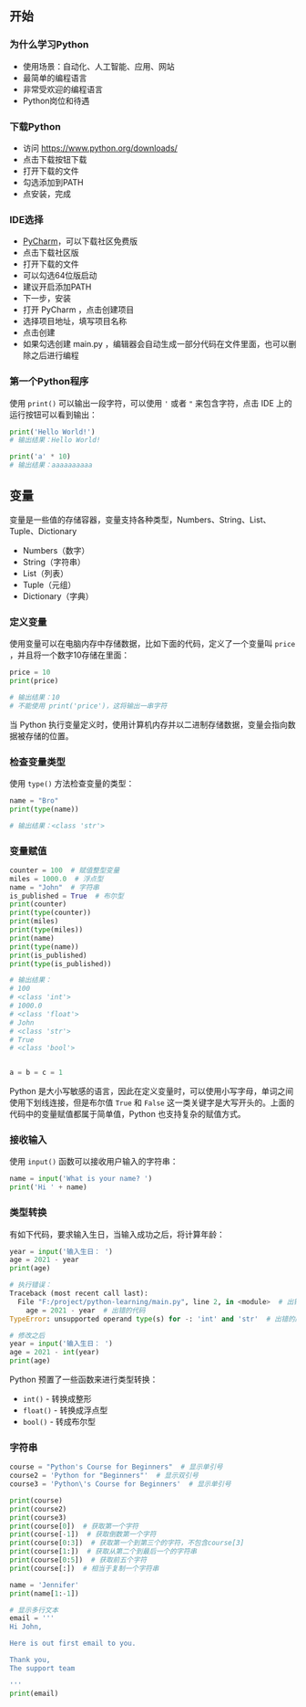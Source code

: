 ## 开始

### 为什么学习Python

- 使用场景：自动化、人工智能、应用、网站
- 最简单的编程语言
- 非常受欢迎的编程语言
- Python岗位和待遇

### 下载Python

- 访问 https://www.python.org/downloads/
- 点击下载按钮下载
- 打开下载的文件
- 勾选添加到PATH
- 点安装，完成

### IDE选择

- [PyCharm](https://www.jetbrains.com/pycharm/ )，可以下载社区免费版
- 点击下载社区版
- 打开下载的文件
- 可以勾选64位版启动
- 建议开启添加PATH
- 下一步，安装
- 打开 PyCharm ，点击创建项目
- 选择项目地址，填写项目名称
- 点击创建
- 如果勾选创建 main.py ，编辑器会自动生成一部分代码在文件里面，也可以删除之后进行编程

### 第一个Python程序

使用 `print()` 可以输出一段字符，可以使用 `'` 或者 `"` 来包含字符，点击 IDE 上的运行按钮可以看到输出：

```python
print('Hello World!')
# 输出结果：Hello World!

print('a' * 10)
# 输出结果：aaaaaaaaaa
```

## 变量

变量是一些值的存储容器，变量支持各种类型，Numbers、String、List、Tuple、Dictionary

- Numbers（数字）
- String（字符串）
- List（列表）
- Tuple（元组）
- Dictionary（字典）

### 定义变量

使用变量可以在电脑内存中存储数据，比如下面的代码，定义了一个变量叫 `price` ，并且将一个数字10存储在里面：

```python
price = 10
print(price)

# 输出结果：10
# 不能使用 print('price')，这将输出一串字符
```

当 Python 执行变量定义时，使用计算机内存并以二进制存储数据，变量会指向数据被存储的位置。

### 检查变量类型

使用 `type()` 方法检查变量的类型：

```python
name = "Bro"
print(type(name))

# 输出结果：<class 'str'>
```

### 变量赋值

```python
counter = 100  # 赋值整型变量
miles = 1000.0  # 浮点型
name = "John"  # 字符串
is_published = True  # 布尔型
print(counter)
print(type(counter))
print(miles)
print(type(miles))
print(name)
print(type(name))
print(is_published)
print(type(is_published))

# 输出结果：
# 100
# <class 'int'>
# 1000.0
# <class 'float'>
# John
# <class 'str'>
# True
# <class 'bool'>


a = b = c = 1
```

Python 是大小写敏感的语言，因此在定义变量时，可以使用小写字母，单词之间使用下划线连接，但是布尔值 `True` 和  `False` 这一类关键字是大写开头的。上面的代码中的变量赋值都属于简单值，Python 也支持复杂的赋值方式。

### 接收输入

使用 `input()` 函数可以接收用户输入的字符串：

```python
name = input('What is your name? ')
print('Hi ' + name)
```

### 类型转换

有如下代码，要求输入生日，当输入成功之后，将计算年龄：

```python
year = input('输入生日： ')
age = 2021 - year
print(age)

# 执行错误：
Traceback (most recent call last):
  File "F:/project/python-learning/main.py", line 2, in <module>  # 出错的文件和行数
    age = 2021 - year  # 出错的代码
TypeError: unsupported operand type(s) for -: 'int' and 'str'  # 出错的原因

# 修改之后
year = input('输入生日： ')
age = 2021 - int(year)
print(age)
```

Python 预置了一些函数来进行类型转换：

- `int()` - 转换成整形
- `float()` - 转换成浮点型
- `bool()` - 转成布尔型

### 字符串

```python
course = "Python's Course for Beginners"  # 显示单引号
course2 = 'Python for "Beginners"'  # 显示双引号
course3 = 'Python\'s Course for Beginners'  # 显示单引号

print(course)
print(course2)
print(course3)
print(course[0])  # 获取第一个字符
print(course[-1])  # 获取倒数第一个字符
print(course[0:3])  # 获取第一个到第三个的字符，不包含course[3]
print(course[1:])  # 获取从第二个到最后一个的字符串
print(course[0:5])  # 获取前五个字符
print(course[:])  # 相当于复制一个字符串

name = 'Jennifer'
print(name[1:-1])

# 显示多行文本
email = '''
Hi John,

Here is out first email to you.

Thank you,
The support team

'''
print(email)
```

